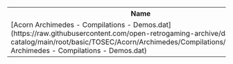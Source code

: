 <table>
<tr><th>Name</th><th>Size</th></tr>
<tr><td>[Acorn Archimedes - Compilations - Demos.dat](https://raw.githubusercontent.com/open-retrogaming-archive/dat-catalog/main/root/basic/TOSEC/Acorn/Archimedes/Compilations/Demos/Acorn Archimedes - Compilations - Demos.dat)</td><td>2445</td></tr>
</table>
